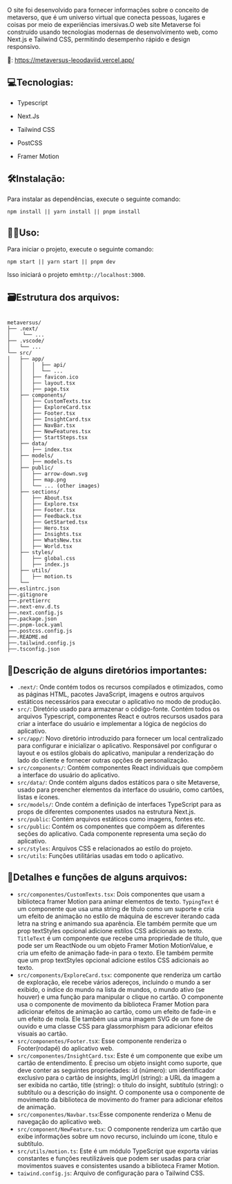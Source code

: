 <p>O site foi desenvolvido para fornecer informações sobre o conceito de metaverso, que é um universo virtual que conecta pessoas, lugares e coisas por meio de experiências imersivas.O web site Metaverse foi construído usando tecnologias modernas de desenvolvimento web, como Next.js e Tailwind CSS, permitindo desempenho rápido e design responsivo.</p>

🔗: <a href="https://metaversus-leoodaviid.vercel.app/">https://metaversus-leoodaviid.vercel.app/</a>



## 💻Tecnologias:

- Typescript

- Next.Js

- Tailwind CSS

- PostCSS

- Framer Motion

  

## 🛠️Instalação:

Para instalar as dependências, execute o seguinte comando:

```
npm install || yarn install || pnpm install
```



## 🧑‍💻Uso:

Para iniciar o projeto, execute o seguinte comando:

```
npm start || yarn start || pnpm dev
```

Isso iniciará o projeto em`http://localhost:3000`.



## 🗃️Estrutura dos arquivos:



```

metaversus/
├── .next/
│    └── ... 
├── .vscode/
│	└── ...
└── src/
│   ├── app/
│   │   │  ├── api/
│   │   │  └── ...
│   │   ├── favicon.ico
│   │   ├── layout.tsx
│   │   ├── page.tsx
│   ├── components/
│   │   ├── CustomTexts.tsx
│   │   ├── ExploreCard.tsx
│   │   ├── Footer.tsx
│   │   ├── InsightCard.tsx
│   │   ├── NavBar.tsx
│   │   ├── NewFeatures.tsx
│   │   ├── StartSteps.tsx
│   ├── data/
│   │   ├── index.tsx
│   ├── models/
│   │   ├── models.ts
│   ├── public/
│   │   ├── arrow-down.svg
│   │   ├── map.png
│   │   └── ... (other images)
│   ├── sections/
│   │   ├── About.tsx
│   │   ├── Explore.tsx
│   │   ├── Footer.tsx
│   │   ├── Feedback.tsx
│   │   ├── GetStarted.tsx
│   │   ├── Hero.tsx
│   │   ├── Insights.tsx
│   │   ├── WhatsNew.tsx
│   │   ├── World.tsx
│   ├── styles/
│   │   ├── global.css
│   │   ├── index.js
│   ├── utils/
│   │   ├── motion.ts
│	└──
├──.eslintrc.json
├──.gitignore
├──.prettierrc
├──.next-env.d.ts
├──.next.config.js
├──.package.json
├──.pnpm-lock.yaml
├──.postcss.config.js
├──.README.md
├──.tailwind.config.js
├──.tsconfig.json
```



## 🔑Descrição de alguns diretórios importantes:



- `.next/`: Onde contém todos os recursos compilados e otimizados, como as páginas HTML, pacotes JavaScript, imagens e outros arquivos estáticos necessários para executar o aplicativo no modo de produção.
- `src/`: Diretório usado para armazenar o código-fonte. Contém todos os arquivos Typescript, componentes React e outros recursos usados para criar a interface do usuário e implementar a lógica de negócios do aplicativo.
- `src/app/`: Novo diretório introduzido para fornecer um local centralizado para configurar e inicializar o aplicativo. Responsável por configurar o layout e os estilos globais do aplicativo, manipular a renderização do lado do cliente e fornecer outras opções de personalização.
- `src/components/`: Contém componentes React individuais que compõem a interface do usuário do aplicativo.
- `src/data/`: Onde contém alguns dados estáticos para o site Metaverse, usado para preencher elementos da interface do usuário, como cartões, listas e ícones.
- `src/models/`: Onde contém a definição de interfaces TypeScript para as props de diferentes componentes usados na estrutura Next.js.
- `src/public`: Contém arquivos estáticos como imagens, fontes etc.
- `src/public`: Contém os componentes que compõem as diferentes seções do aplicativo. Cada componente representa uma seção do aplicativo.
- `src/styles`: Arquivos CSS e relacionados ao estilo do projeto. 
- `src/utils`: Funções utilitárias usadas em todo o aplicativo.





## 🧰Detalhes e funções de alguns arquivos:



- `src/componentes/CustomTexts.tsx`: Dois componentes que usam a biblioteca framer Motion para animar elementos de texto. `TypingText` é um componente que usa uma string de título como um suporte e cria um efeito de animação no estilo de máquina de escrever iterando cada letra na string e animando sua aparência. Ele também permite que um prop textStyles opcional adicione estilos CSS adicionais ao texto. `TitleText` é um componente que recebe uma propriedade de título, que pode ser um ReactNode ou um objeto Framer Motion MotionValue, e cria um efeito de animação fade-in para o texto. Ele também permite que um prop textStyles opcional adicione estilos CSS adicionais ao texto.
- `src/components/ExploreCard.tsx`: componente que renderiza um cartão de exploração, ele recebe vários adereços, incluindo o mundo a ser exibido, o índice do mundo na lista de mundos, o mundo ativo (se houver) e uma função para manipular o clique no cartão. O componente usa o componente de movimento da biblioteca Framer Motion para adicionar efeitos de animação ao cartão, como um efeito de fade-in e um efeito de mola. Ele também usa uma imagem SVG de um fone de ouvido e uma classe CSS para glassmorphism para adicionar efeitos visuais ao cartão.
- `src/componentes/Footer.ts`x: Esse componente renderiza o Footer(rodapé) do aplicativo web.
- `src/componentes/InsightCard.tsx`: Este é um componente que exibe um cartão de entendimento. É preciso um objeto insight como suporte, que deve conter as seguintes propriedades: id (número): um identificador exclusivo para o cartão de insights, imgUrl (string): a URL da imagem a ser exibida no cartão, title (string): o título do insight, subtítulo (string): o subtítulo ou a descrição do insight.
  O componente usa o componente de movimento da biblioteca de movimento do framer para adicionar efeitos de animação.
- `src/componentes/Navbar.tsx`:Esse componente renderiza o Menu de navegação do aplicativo web.
- `src/component/NewFeature.tsx`: O componente renderiza um cartão que exibe informações sobre um novo recurso, incluindo um ícone, título e subtítulo.
- `src/utils/motion.ts`: Este é um módulo TypeScript que exporta várias constantes e funções reutilizáveis que podem ser usadas para criar movimentos suaves e consistentes usando a biblioteca Framer Motion.
- `taiwind.config.js`: Arquivo de configuração para o Tailwind CSS.













